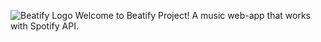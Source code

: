 ![Beatify Logo](https://i.ibb.co/WN6mGqGP/beatify-logo.png)
Welcome to Beatify Project! A music web-app that works with Spotify API.